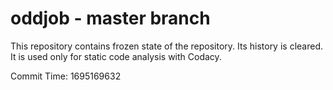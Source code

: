 # oddjob - master branch

This repository contains frozen state of the repository.
Its history is cleared. It is used only for static code
analysis with Codacy.

Commit Time: 1695169632